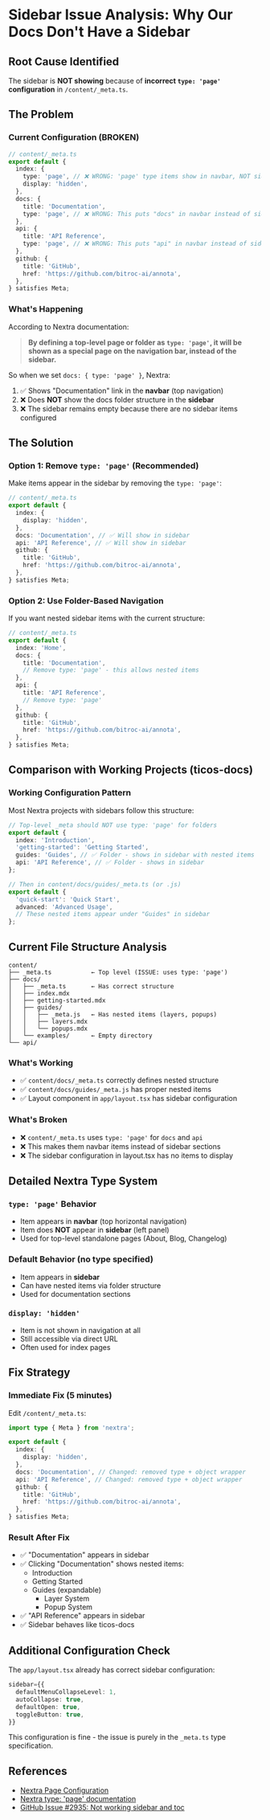 # Sidebar Issue Analysis: Why Our Docs Don't Have a Sidebar

## Root Cause Identified

The sidebar is **NOT showing** because of **incorrect `type: 'page'` configuration** in `/content/_meta.ts`.

## The Problem

### Current Configuration (BROKEN)

```typescript
// content/_meta.ts
export default {
  index: {
    type: 'page', // ❌ WRONG: 'page' type items show in navbar, NOT sidebar
    display: 'hidden',
  },
  docs: {
    title: 'Documentation',
    type: 'page', // ❌ WRONG: This puts "docs" in navbar instead of sidebar
  },
  api: {
    title: 'API Reference',
    type: 'page', // ❌ WRONG: This puts "api" in navbar instead of sidebar
  },
  github: {
    title: 'GitHub',
    href: 'https://github.com/bitroc-ai/annota',
  },
} satisfies Meta;
```

### What's Happening

According to Nextra documentation:

> **By defining a top-level page or folder as `type: 'page'`, it will be shown as a special page on the navigation bar, instead of the sidebar.**

So when we set `docs: { type: 'page' }`, Nextra:

1. ✅ Shows "Documentation" link in the **navbar** (top navigation)
2. ❌ Does **NOT** show the docs folder structure in the **sidebar**
3. ❌ The sidebar remains empty because there are no sidebar items configured

## The Solution

### Option 1: Remove `type: 'page'` (Recommended)

Make items appear in the sidebar by removing the `type: 'page'`:

```typescript
// content/_meta.ts
export default {
  index: {
    display: 'hidden',
  },
  docs: 'Documentation', // ✅ Will show in sidebar
  api: 'API Reference', // ✅ Will show in sidebar
  github: {
    title: 'GitHub',
    href: 'https://github.com/bitroc-ai/annota',
  },
} satisfies Meta;
```

### Option 2: Use Folder-Based Navigation

If you want nested sidebar items with the current structure:

```typescript
// content/_meta.ts
export default {
  index: 'Home',
  docs: {
    title: 'Documentation',
    // Remove type: 'page' - this allows nested items
  },
  api: {
    title: 'API Reference',
    // Remove type: 'page'
  },
  github: {
    title: 'GitHub',
    href: 'https://github.com/bitroc-ai/annota',
  },
} satisfies Meta;
```

## Comparison with Working Projects (ticos-docs)

### Working Configuration Pattern

Most Nextra projects with sidebars follow this structure:

```typescript
// Top-level _meta should NOT use type: 'page' for folders
export default {
  index: 'Introduction',
  'getting-started': 'Getting Started',
  guides: 'Guides', // ✅ Folder - shows in sidebar with nested items
  api: 'API Reference', // ✅ Folder - shows in sidebar
};

// Then in content/docs/guides/_meta.ts (or .js)
export default {
  'quick-start': 'Quick Start',
  advanced: 'Advanced Usage',
  // These nested items appear under "Guides" in sidebar
};
```

## Current File Structure Analysis

```
content/
├── _meta.ts           ← Top level (ISSUE: uses type: 'page')
├── docs/
│   ├── _meta.ts       ← Has correct structure
│   ├── index.mdx
│   ├── getting-started.mdx
│   ├── guides/
│   │   ├── _meta.js   ← Has nested items (layers, popups)
│   │   ├── layers.mdx
│   │   └── popups.mdx
│   └── examples/      ← Empty directory
└── api/
```

### What's Working

- ✅ `content/docs/_meta.ts` correctly defines nested structure
- ✅ `content/docs/guides/_meta.js` has proper nested items
- ✅ Layout component in `app/layout.tsx` has sidebar configuration

### What's Broken

- ❌ `content/_meta.ts` uses `type: 'page'` for `docs` and `api`
- ❌ This makes them navbar items instead of sidebar sections
- ❌ The sidebar configuration in layout.tsx has no items to display

## Detailed Nextra Type System

### `type: 'page'` Behavior

- Item appears in **navbar** (top horizontal navigation)
- Item does **NOT** appear in **sidebar** (left panel)
- Used for top-level standalone pages (About, Blog, Changelog)

### Default Behavior (no type specified)

- Item appears in **sidebar**
- Can have nested items via folder structure
- Used for documentation sections

### `display: 'hidden'`

- Item is not shown in navigation at all
- Still accessible via direct URL
- Often used for index pages

## Fix Strategy

### Immediate Fix (5 minutes)

Edit `/content/_meta.ts`:

```typescript
import type { Meta } from 'nextra';

export default {
  index: {
    display: 'hidden',
  },
  docs: 'Documentation', // Changed: removed type + object wrapper
  api: 'API Reference', // Changed: removed type + object wrapper
  github: {
    title: 'GitHub',
    href: 'https://github.com/bitroc-ai/annota',
  },
} satisfies Meta;
```

### Result After Fix

- ✅ "Documentation" appears in sidebar
- ✅ Clicking "Documentation" shows nested items:
  - Introduction
  - Getting Started
  - Guides (expandable)
    - Layer System
    - Popup System
- ✅ "API Reference" appears in sidebar
- ✅ Sidebar behaves like ticos-docs

## Additional Configuration Check

The `app/layout.tsx` already has correct sidebar configuration:

```typescript
sidebar={{
  defaultMenuCollapseLevel: 1,
  autoCollapse: true,
  defaultOpen: true,
  toggleButton: true,
}}
```

This configuration is fine - the issue is purely in the `_meta.ts` type specification.

## References

- [Nextra Page Configuration](https://nextra.site/docs/docs-theme/page-configuration)
- [Nextra type: 'page' documentation](https://nextra.site/docs/docs-theme/page-configuration#pages)
- [GitHub Issue #2935: Not working sidebar and toc](https://github.com/shuding/nextra/issues/2935)
